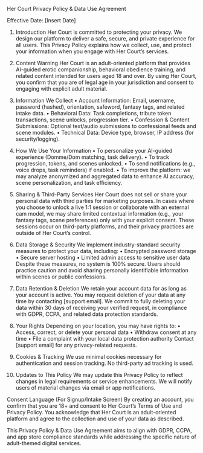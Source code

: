 Her Court Privacy Policy & Data Use Agreement
 
Effective Date: [Insert Date]
1. Introduction
Her Court is committed to protecting your privacy. We design our platform to deliver a safe, secure, and private experience for all users. This Privacy Policy explains how we collect, use, and protect your information when you engage with Her Court’s services.
 
2. Content Warning
Her Court is an adult-oriented platform that provides AI-guided erotic companionship, behavioral obedience training, and related content intended for users aged 18 and over. By using Her Court, you confirm that you are of legal age in your jurisdiction and consent to engaging with explicit adult material.
 
3. Information We Collect
•	Account Information: Email, username, password (hashed), orientation, safeword, fantasy tags, and related intake data.
•	Behavioral Data: Task completions, tribute token transactions, scene unlocks, progression tier.
•	Confession & Content Submissions: Optional text/audio submissions to confessional feeds and scene modules.
•	Technical Data: Device type, browser, IP address (for security/logging).
 
4. How We Use Your Information
•	To personalize your AI-guided experience (Domme/Dom matching, task delivery).
•	To track progression, tokens, and scenes unlocked.
•	To send notifications (e.g., voice drops, task reminders) if enabled.
•	To improve the platform: we may analyze anonymized and aggregated data to enhance AI accuracy, scene personalization, and task efficiency.
 
5. Sharing & Third-Party Services
Her Court does not sell or share your personal data with third parties for marketing purposes.
In cases where you choose to unlock a live 1:1 session or collaborate with an external cam model, we may share limited contextual information (e.g., your fantasy tags, scene preferences) only with your explicit consent. These sessions occur on third-party platforms, and their privacy practices are outside of Her Court’s control.
 
6. Data Storage & Security
We implement industry-standard security measures to protect your data, including:
•	Encrypted password storage
•	Secure server hosting
•	Limited admin access to sensitive user data
Despite these measures, no system is 100% secure. Users should practice caution and avoid sharing personally identifiable information within scenes or public confessions.
 
7. Data Retention & Deletion
We retain your account data for as long as your account is active. You may request deletion of your data at any time by contacting [support email]. We commit to fully deleting your data within 30 days of receiving your verified request, in compliance with GDPR, CCPA, and related data protection standards.
 
8. Your Rights
Depending on your location, you may have rights to:
•	Access, correct, or delete your personal data
•	Withdraw consent at any time
•	File a complaint with your local data protection authority
Contact [support email] for any privacy-related requests.
 
9. Cookies & Tracking
We use minimal cookies necessary for authentication and session tracking. No third-party ad tracking is used.
 
10. Updates to This Policy
We may update this Privacy Policy to reflect changes in legal requirements or service enhancements. We will notify users of material changes via email or app notifications.
 
Consent Language (For Signup/Intake Screen)
By creating an account, you confirm that you are 18+ and consent to Her Court’s Terms of Use and Privacy Policy. You acknowledge that Her Court is an adult-oriented platform and agree to the collection and use of your data as described.
 
This Privacy Policy & Data Use Agreement aims to align with GDPR, CCPA, and app store compliance standards while addressing the specific nature of adult-themed digital services.

